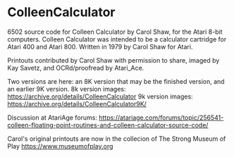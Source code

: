 # ColleenCalculator
6502 source code for Colleen Calculator by Carol Shaw, for the Atari 8-bit computers. Colleen Calculator was intended to be a calculator cartridge for Atari 400 and Atari 800. Written in 1979 by Carol Shaw for Atari.

Printouts contributed by Carol Shaw with permission to share, imaged by Kay Savetz, and OCRd/proofread by Atari_Ace.

Two versions are here: an 8K version that may be the finished version, and an earlier 9K version.
8k version images: https://archive.org/details/ColleenCalculator
9k version images: https://archive.org/details/ColleenCalculator9K/

Discussion at AtariAge forums: https://atariage.com/forums/topic/256541-colleen-floating-point-routines-and-colleen-calculator-source-code/

Carol's original printouts are now in the collecion of The Strong Museum of Play https://www.museumofplay.org
